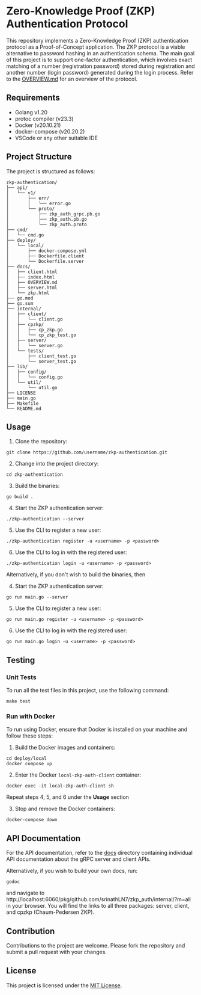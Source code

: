 # Zero-Knowledge Proof (ZKP) Authentication Protocol

This repository implements a Zero-Knowledge Proof (ZKP) authentication protocol as a Proof-of-Concept application. The ZKP protocol is a viable alternative to password hashing in an authentication schema. The main goal of this project is to support one-factor authentication, which involves exact matching of a number (registration password) stored during registration and another number (login password) generated during the login process. Refer to the [OVERVIEW.md](https://github.com/srinathLN7/zkp-authentication/blob/main/docs/OVERVIEW.md) for an overview of the protocol.

## Requirements

* Golang v1.20
* protoc compiler (v23.3)
* Docker (v20.10.21)
* docker-compose (v20.20.2)
* VSCode or any other suitable IDE

## Project Structure

The project is structured as follows:

```
zkp-authentication/
├── api/
│   └── v1/
│       ├── err/
│       │   └── error.go
│       └── proto/
│           ├── zkp_auth_grpc.pb.go
│           ├── zkp_auth.pb.go
│           └── zkp_auth.proto
├── cmd/
│   └── cmd.go
├── deploy/
│   └── local/
│       ├── docker-compose.yml
│       ├── Dockerfile.client
│       └── Dockerfile.server
├── docs/
│   ├── client.html
│   ├── index.html
│   ├── OVERVIEW.md
│   ├── server.html
│   └── zkp.html
├── go.mod
├── go.sum
├── internal/
│   ├── client/
│   │   └── client.go
│   ├── cpzkp/
│   │   ├── cp_zkp.go
│   │   └── cp_zkp_test.go
│   ├── server/
│   │   └── server.go
│   └── tests/
│       ├── client_test.go
│       └── server_test.go
├── lib/
│   ├── config/
│   │   └── config.go
│   └── util/
│       └── util.go
├── LICENSE
├── main.go
├── Makefile
└── README.md
```

## Usage

1. Clone the repository:

```
git clone https://github.com/username/zkp-authentication.git
```

2. Change into the project directory:

```
cd zkp-authentication
```

3. Build the binaries:

```
go build .
```

4. Start the ZKP authentication server:

```
./zkp-authentication --server
```

5. Use the CLI to register a new user:

```
./zkp-authentication register -u <username> -p <password>
```

6. Use the CLI to log in with the registered user:

```
./zkp-authentication login -u <username> -p <password>
```

Alternatively, if you don't wish to build the binaries, then

4. Start the ZKP authentication server:

```
go run main.go --server
```

5. Use the CLI to register a new user:

```
go run main.go register -u <username> -p <password>
```

6. Use the CLI to log in with the registered user:

```
go run main.go login -u <username> -p <password>
```

## Testing

### Unit Tests

To run all the test files in this project, use the following command:

```
make test
```

### Run with Docker

To run using Docker, ensure that Docker is installed on your machine and follow these steps:

1. Build the Docker images and containers:

```
cd deploy/local
docker compose up
```

2. Enter the Docker `local-zkp-auth-client` container:

```
docker exec -it local-zkp-auth-client sh
```

Repeat steps 4, 5, and 6 under the **Usage** section

3. Stop and remove the Docker containers:

```
docker-compose down
```

## API Documentation

For the API documentation, refer to the [docs](https://github.com/srinathLN7/zkp-authentication/tree/main/docs) directory containing individual API documentation about the gRPC server and client APIs.

Alternatively, if you wish to build your own docs, run:

```
godoc 
```

and navigate to http://localhost:6060/pkg/github.com/srinathLN7/zkp_auth/internal/?m=all in your browser. You will find the links to all three packages: server, client, and cpzkp (Chaum-Pedersen ZKP).

## Contribution

Contributions to the project are welcome. Please fork the repository and submit a pull request with your changes.

## License

This project is licensed under the [MIT License](LICENSE).